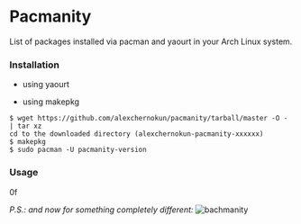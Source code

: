 # Pacmanity
List of packages installed via pacman and yaourt in your Arch Linux system.

### Installation

- using yaourt

- using makepkg
```
$ wget https://github.com/alexchernokun/pacmanity/tarball/master -O - | tar xz
cd to the downloaded directory (alexchernokun-pacmanity-xxxxxx)
$ makepkg
$ sudo pacman -U pacmanity-version
```
### Usage
0f





*P.S.: and now for something completely different:*
![bachmanity](https://pbs.twimg.com/media/Cjegi2dVAAEOU2n.jpg)
